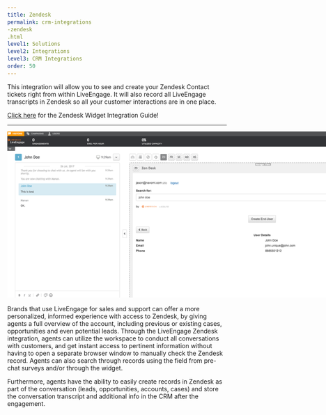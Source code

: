 ```yaml
---
title: Zendesk
permalink: crm-integrations
-zendesk
.html
level1: Solutions
level2: Integrations
level3: CRM Integrations
order: 50
---
```

This integration will allow you to see and create your Zendesk Contact tickets right from within LiveEngage. It will also record all LiveEngage transcripts in Zendesk so all your customer interactions are in one place.

<div class="inntertext configlink"><a href="https://s3-eu-west-1.amazonaws.com/ce-sr/CA/CRM+Integration+Guides/Zendesk+Integration+Guide.pdf" target="_blank">Click here</a> for the Zendesk Widget Integration Guide!</div>

<hr class="solutionshr" />

<img src="images/zen1.png" style="width:900px;max-width:900px;" alt="InAppOverview1">

Brands that use LiveEngage for sales and support can offer a more personalized, informed experience with access to Zendesk, by giving agents a full overview of the account, including previous or existing cases, opportunities and even potential leads. Through the LiveEngage Zendesk integration, agents can utilize the workspace to conduct all conversations with customers, and get instant access to pertinent information without having to open a separate browser window to manually check the Zendesk record. Agents can also search through records using the field from pre-chat surveys and/or through the widget.

Furthermore, agents have the ability to easily create records in Zendesk as part of the conversation (leads, opportunities, accounts, cases) and store the conversation transcript and additional info in the CRM after the engagement.
